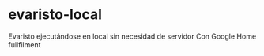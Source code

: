 # evaristo-local
Evaristo ejecutándose en local sin necesidad de servidor Con Google Home fullfilment
